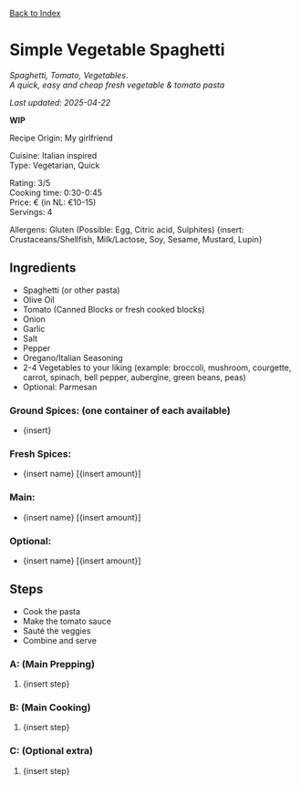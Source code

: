 [Back to Index](/index.md)

# Simple Vegetable Spaghetti 
*Spaghetti, Tomato, Vegetables*.  
*A quick, easy and cheap fresh vegetable & tomato pasta*

*Last updated: 2025-04-22*

**WIP**

Recipe Origin: My girlfriend  

Cuisine: Italian inspired   
Type: Vegetarian, Quick  

Rating: 3/5  
Cooking time: 0:30-0:45  
Price: € (in NL: €10-15)  
Servings: 4  

Allergens: Gluten (Possible: Egg, Citric acid, Sulphites) {insert: Crustaceans/Shellfish, Milk/Lactose, Soy, Sesame, Mustard, Lupin}

## Ingredients
- Spaghetti (or other pasta)
- Olive Oil
- Tomato (Canned Blocks or fresh cooked blocks)
- Onion
- Garlic
- Salt
- Pepper
- Oregano/Italian Seasoning
- 2-4 Vegetables to your liking (example: broccoli, mushroom, courgette, carrot, spinach, bell pepper, aubergine, green beans, peas)
- Optional: Parmesan

### Ground Spices: (one container of each available)
- {insert}


### Fresh Spices:
- {insert name} [{insert amount}]

### Main:
- {insert name} [{insert amount}]

### Optional:
- {insert name} [{insert amount}]

## Steps

- Cook the pasta
- Make the tomato sauce
- Sauté the veggies
- Combine and serve

### A: (Main Prepping)
1. {insert step}


### B: (Main Cooking)
1. {insert step}

### C: (Optional extra)
1. {insert step}